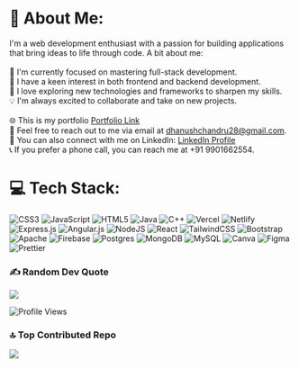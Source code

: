 # 💫 About Me:
I'm a web development enthusiast with a passion for building applications that bring ideas to life through code. A bit about me:<br><br>🌱 I'm currently focused on mastering full-stack development.<br>🌿 I have a keen interest in both frontend and backend development.<br>🚀 I love exploring new technologies and frameworks to sharpen my skills.<br>💡 I'm always excited to collaborate and take on new projects.<br><br>🌐 This is my portfolio [Portfolio Link](https://dhanushc-portfolio.vercel.app/)<br>📧 Feel free to reach out to me via email at dhanushchandru28@gmail.com.<br>🔗 You can also connect with me on LinkedIn: [LinkedIn Profile](https://www.linkedin.com/in/dhanushc28/)<br>📞 If you prefer a phone call, you can reach me at +91 9901662554.

# 💻 Tech Stack:
![CSS3](https://img.shields.io/badge/css3-%231572B6.svg?style=flat&logo=css3&logoColor=white) ![JavaScript](https://img.shields.io/badge/javascript-%23323330.svg?style=flat&logo=javascript&logoColor=%23F7DF1E) ![HTML5](https://img.shields.io/badge/html5-%23E34F26.svg?style=flat&logo=html5&logoColor=white) ![Java](https://img.shields.io/badge/java-%23ED8B00.svg?style=flat&logo=openjdk&logoColor=white) ![C++](https://img.shields.io/badge/c++-%2300599C.svg?style=flat&logo=c%2B%2B&logoColor=white) ![Vercel](https://img.shields.io/badge/vercel-%23000000.svg?style=flat&logo=vercel&logoColor=white) ![Netlify](https://img.shields.io/badge/netlify-%23000000.svg?style=flat&logo=netlify&logoColor=#00C7B7) ![Express.js](https://img.shields.io/badge/express.js-%23404d59.svg?style=flat&logo=express&logoColor=%2361DAFB) ![Angular.js](https://img.shields.io/badge/angular.js-%23E23237.svg?style=flat&logo=angularjs&logoColor=white) ![NodeJS](https://img.shields.io/badge/node.js-6DA55F?style=flat&logo=node.js&logoColor=white) ![React](https://img.shields.io/badge/react-%2320232a.svg?style=flat&logo=react&logoColor=%2361DAFB) ![TailwindCSS](https://img.shields.io/badge/tailwindcss-%2338B2AC.svg?style=flat&logo=tailwind-css&logoColor=white) ![Bootstrap](https://img.shields.io/badge/bootstrap-%238511FA.svg?style=flat&logo=bootstrap&logoColor=white) ![Apache](https://img.shields.io/badge/apache-%23D42029.svg?style=flat&logo=apache&logoColor=white) ![Firebase](https://img.shields.io/badge/firebase-a08021?style=flat&logo=firebase&logoColor=ffcd34) ![Postgres](https://img.shields.io/badge/postgres-%23316192.svg?style=flat&logo=postgresql&logoColor=white) ![MongoDB](https://img.shields.io/badge/MongoDB-%234ea94b.svg?style=flat&logo=mongodb&logoColor=white) ![MySQL](https://img.shields.io/badge/mysql-4479A1.svg?style=flat&logo=mysql&logoColor=white) ![Canva](https://img.shields.io/badge/Canva-%2300C4CC.svg?style=flat&logo=Canva&logoColor=white) ![Figma](https://img.shields.io/badge/figma-%23F24E1E.svg?style=flat&logo=figma&logoColor=white) ![Prettier](https://img.shields.io/badge/prettier-%23F7B93E.svg?style=flat&logo=prettier&logoColor=black)

### ✍️ Random Dev Quote
![](https://quotes-github-readme.vercel.app/api?type=horizontal&theme=tokyonight)

![Profile Views](https://komarev.com/ghpvc/?username=Dhanush2002-28&color=blue&style=flat-square)

### 🔝 Top Contributed Repo
![](https://github-contributor-stats.vercel.app/api?username=Dhanush2002-28&limit=5&theme=dark&combine_all_yearly_contributions=true)

<!-- Proudly created with GPRM ( https://gprm.itsvg.in ) -->
